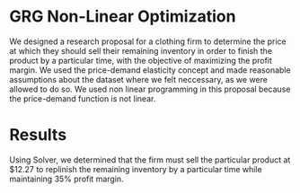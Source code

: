 # GRG Non-Linear Optimization
We designed a research proposal for a clothing firm to determine the price at which they should sell their remaining inventory in order to finish the product by a particular time, with the objective of maximizing the profit margin. 
We used the price-demand elasticity concept and made reasonable assumptions about the dataset where we felt neccessary, as we were allowed to do so. We used non linear programming in this proposal because the price-demand function is not linear.

# Results
Using Solver, we determined that the firm must sell the particular product at $12.27 to replinish the remaining inventory by a particular time while maintaining 35% profit margin.
